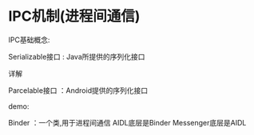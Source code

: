 # IPC机制(进程间通信)

IPC基础概念:

Serializable接口 : Java所提供的序列化接口

详解

Parcelable接口 ：Android提供的序列化接口

demo:

Binder ：一个类,用于进程间通信
AIDL底层是Binder
Messenger底层是AIDL


